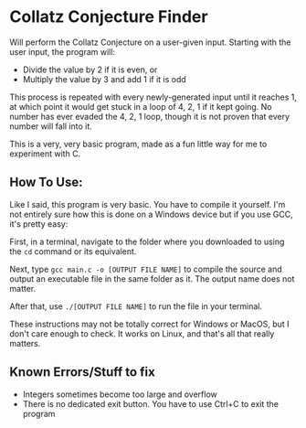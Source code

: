 # Collatz Conjecture Finder

Will perform the Collatz Conjecture on a user-given input.
Starting with the user input, the program will:

  - Divide the value by 2 if it is even, or
  - Multiply the value by 3 and add 1 if it is odd

This process is repeated with every newly-generated input until it reaches 1, at which point it would get stuck in a loop of 4, 2, 1 if it kept going. No number has ever evaded the 4, 2, 1 loop, though it is not proven that every number will fall into it.

This is a very, very basic program, made as a fun little way for me to experiment with C.


## How To Use:
Like I said, this program is very basic. You have to compile it yourself. I'm not entirely sure how this is done on a Windows device but if you use GCC, it's pretty easy:

First, in a terminal, navigate to the folder where you downloaded to using the `cd` command or its equivalent.

Next, type 
``` gcc main.c -o [OUTPUT FILE NAME] ```
to compile the source and output an executable file in the same folder as it. The output name does not matter.

After that, use 
```./[OUTPUT FILE NAME]```
to run the file in your terminal.

These instructions may not be totally correct for Windows or MacOS, but I don't care enough to check. It works on Linux, and that's all that really matters.


##  Known Errors/Stuff to fix

  - Integers sometimes become too large and overflow
  - There is no dedicated exit button. You have to use Ctrl+C to exit the program

